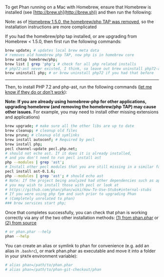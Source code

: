 To get Phan running on a Mac with Homebrew, ensure that Homebrew is installed (see [http://brew.sh](http://brew.sh)) and then run the following:

Note: as of [Homebrew 1.5.0, the homebrew/php TAP was removed](https://brew.sh/2018/01/19/homebrew-1.5.0/), so the installation instructions are more complicated

If you had the homebrew/php tap installed, or are upgrading from Homebrew < 1.5.0, then first run the following commands:

```sh
brew update; # updates local brew meta data
# removes old homebrew php TAP, now php is in homebrew core
brew untap homebrew/php;
brew list | grep 'php'; # check for all php related installs
# php72-ast never existed, I think, so leave out brew uninstall php72-ast
brew uninstall php; # or brew uninstall php72 if you had that before
```

---

Then, to install PHP 7.2 and php-ast, run the following commands ([let me know if they do or don't work](https://github.com/phan/phan/issues/1637)):

**Note: If you are already using homebrew-php for other applications, upgrading homebrew (and removing the homebrew/php TAP) may cause other issues.** For example, you may need to install other missing extensions and applications)

```sh
brew upgrade; # make sure all the other libs are up to date
brew cleanup; # cleanup old files
brew prune; # cleanup old symlinks
brew install autoconf; # Required by pecl
brew install php;
pecl channel-update pecl.php.net;
# should not echo ast. If it does it is already installed,
# and you don't need to run pecl install ast
php --modules | grep 'ast';
# Install other pecl modules that you are still missing in a similar fashion
pecl install ast-0.1.6; 
php --modules | grep 'ast'; # should echo ast
# Note: If the project being analyzed had other dependencies such as apcu,
# you may wish to install those with pecl or look at
# https://github.com/phan/phan/wiki/How-To-Use-Stubs#internal-stubs
# If you were using php fpm and such prior to upgrading Phan
# (Completely unrelated to phan)
### brew services start php; 
```

Once that completes successfully, you can check that phan is working correctly via any of the two other installation methods: [(1) from phan.phar](https://github.com/phan/phan/wiki/Getting-Started/_edit#from-phanphar) or [(2) from source](https://github.com/phan/phan/wiki/Getting-Started/_edit#from-source)

```sh
# or phan.phar --help
phan --help
```

You can create an alias or symlink to phan for convenience (e.g. add an alias in `.bashrc`), or mark phan.phar as executable and move it into a folder in your `$PATH` environment variable):

```sh
# alias phan=/path/to/phan.phar
# alias phan=/path/to/phan-git-checkout/phan
```